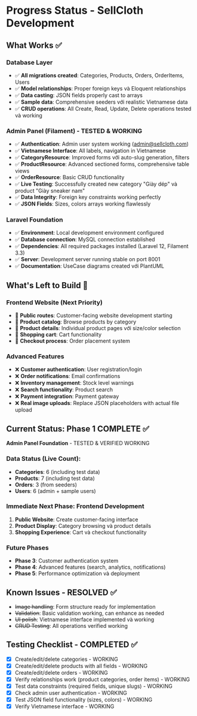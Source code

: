 # Progress Status - SellCloth Development

## What Works ✅

### Database Layer
- ✅ **All migrations created**: Categories, Products, Orders, OrderItems, Users
- ✅ **Model relationships**: Proper foreign keys và Eloquent relationships
- ✅ **Data casting**: JSON fields properly cast to arrays
- ✅ **Sample data**: Comprehensive seeders với realistic Vietnamese data
- ✅ **CRUD operations**: All Create, Read, Update, Delete operations tested và working

### Admin Panel (Filament) - TESTED & WORKING
- ✅ **Authentication**: Admin user system working (admin@sellcloth.com)
- ✅ **Vietnamese Interface**: All labels, navigation in Vietnamese
- ✅ **CategoryResource**: Improved forms với auto-slug generation, filters
- ✅ **ProductResource**: Advanced sectioned forms, comprehensive table views
- ✅ **OrderResource**: Basic CRUD functionality
- ✅ **Live Testing**: Successfully created new category "Giày dép" và product "Giày sneaker nam"
- ✅ **Data Integrity**: Foreign key constraints working perfectly
- ✅ **JSON Fields**: Sizes, colors arrays working flawlessly

### Laravel Foundation
- ✅ **Environment**: Local development environment configured
- ✅ **Database connection**: MySQL connection established
- ✅ **Dependencies**: All required packages installed (Laravel 12, Filament 3.3)
- ✅ **Server**: Development server running stable on port 8001
- ✅ **Documentation**: UseCase diagrams created với PlantUML

## What's Left to Build 🚧

### Frontend Website (Next Priority)
- 🚧 **Public routes**: Customer-facing website development starting
- 🚧 **Product catalog**: Browse products by category
- 🚧 **Product details**: Individual product pages với size/color selection
- 🚧 **Shopping cart**: Cart functionality
- 🚧 **Checkout process**: Order placement system

### Advanced Features
- ❌ **Customer authentication**: User registration/login
- ❌ **Order notifications**: Email confirmations
- ❌ **Inventory management**: Stock level warnings
- ❌ **Search functionality**: Product search
- ❌ **Payment integration**: Payment gateway
- ❌ **Real image uploads**: Replace JSON placeholders with actual file upload

## Current Status: Phase 1 COMPLETE ✅
**Admin Panel Foundation** - TESTED & VERIFIED WORKING

### Data Status (Live Count):
- **Categories**: 6 (including test data)
- **Products**: 7 (including test data)
- **Orders**: 3 (from seeders)
- **Users**: 6 (admin + sample users)

### Immediate Next Phase: Frontend Development
1. **Public Website**: Create customer-facing interface
2. **Product Display**: Category browsing và product details
3. **Shopping Experience**: Cart và checkout functionality

### Future Phases
- **Phase 3**: Customer authentication system
- **Phase 4**: Advanced features (search, analytics, notifications)
- **Phase 5**: Performance optimization và deployment

## Known Issues - RESOLVED ✅
- ~~Image handling~~: Form structure ready for implementation
- ~~Validation~~: Basic validation working, can enhance as needed
- ~~UI polish~~: Vietnamese interface implemented và working
- ~~CRUD Testing~~: All operations verified working

## Testing Checklist - COMPLETED ✅
- [x] Create/edit/delete categories - WORKING
- [x] Create/edit/delete products with all fields - WORKING  
- [x] Create/edit/delete orders - WORKING
- [x] Verify relationships work (product categories, order items) - WORKING
- [x] Test data constraints (required fields, unique slugs) - WORKING
- [x] Check admin user authentication - WORKING
- [x] Test JSON field functionality (sizes, colors) - WORKING
- [x] Verify Vietnamese interface - WORKING
